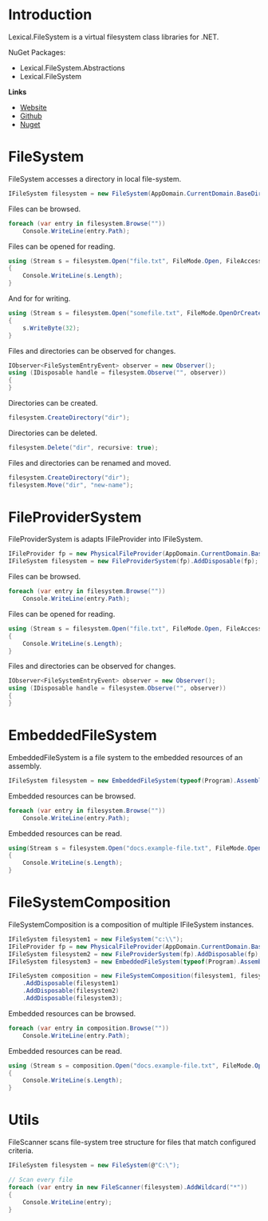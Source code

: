 # Introduction
Lexical.FileSystem is a virtual filesystem class libraries for .NET.

NuGet Packages:
* Lexical.FileSystem.Abstractions
* Lexical.FileSystem

**Links**
* [Website](http://lexical.fi/FileSystem/docs/index.html)
* [Github](https://github.com/tagcode/Lexical.FileSystem)
* [Nuget](https://www.nuget.org/packages/Lexical.FileSystem/)

# FileSystem
FileSystem accesses a directory in local file-system.

```csharp
IFileSystem filesystem = new FileSystem(AppDomain.CurrentDomain.BaseDirectory);
```

Files can be browsed.

```csharp
foreach (var entry in filesystem.Browse(""))
    Console.WriteLine(entry.Path);
```

Files can be opened for reading.

```csharp
using (Stream s = filesystem.Open("file.txt", FileMode.Open, FileAccess.Read, FileShare.Read))
{
    Console.WriteLine(s.Length);
}
```

And for for writing.

```csharp
using (Stream s = filesystem.Open("somefile.txt", FileMode.OpenOrCreate, FileAccess.ReadWrite, FileShare.ReadWrite))
{
    s.WriteByte(32);
}
```

Files and directories can be observed for changes.

```csharp
IObserver<FileSystemEntryEvent> observer = new Observer();
using (IDisposable handle = filesystem.Observe("", observer))
{
}
```

Directories can be created.

```csharp
filesystem.CreateDirectory("dir");
```

Directories can be deleted.

```csharp
filesystem.Delete("dir", recursive: true);
```

Files and directories can be renamed and moved.

```csharp
filesystem.CreateDirectory("dir");
filesystem.Move("dir", "new-name");
```

# FileProviderSystem
FileProviderSystem is adapts IFileProvider into IFileSystem.

```csharp
IFileProvider fp = new PhysicalFileProvider(AppDomain.CurrentDomain.BaseDirectory);
IFileSystem filesystem = new FileProviderSystem(fp).AddDisposable(fp);
```

Files can be browsed.

```csharp
foreach (var entry in filesystem.Browse(""))
    Console.WriteLine(entry.Path);
```

Files can be opened for reading.

```csharp
using (Stream s = filesystem.Open("file.txt", FileMode.Open, FileAccess.Read, FileShare.Read))
{
    Console.WriteLine(s.Length);
}
```

Files and directories can be observed for changes.

```csharp
IObserver<FileSystemEntryEvent> observer = new Observer();
using (IDisposable handle = filesystem.Observe("", observer))
{                    
}
```

# EmbeddedFileSystem
EmbeddedFileSystem is a file system to the embedded resources of an assembly.

```csharp
IFileSystem filesystem = new EmbeddedFileSystem(typeof(Program).Assembly);
```

Embedded resources can be browsed.

```csharp
foreach (var entry in filesystem.Browse(""))
    Console.WriteLine(entry.Path);
```

Embedded resources can be read.

```csharp
using(Stream s = filesystem.Open("docs.example-file.txt", FileMode.Open, FileAccess.Read, FileShare.Read))
{
    Console.WriteLine(s.Length);
}
```

# FileSystemComposition
FileSystemComposition is a composition of multiple IFileSystem instances.

```csharp
IFileSystem filesystem1 = new FileSystem("c:\\");
IFileProvider fp = new PhysicalFileProvider(AppDomain.CurrentDomain.BaseDirectory);
IFileSystem filesystem2 = new FileProviderSystem(fp).AddDisposable(fp);
IFileSystem filesystem3 = new EmbeddedFileSystem(typeof(Program).Assembly);

IFileSystem composition = new FileSystemComposition(filesystem1, filesystem2, filesystem3)
    .AddDisposable(filesystem1)
    .AddDisposable(filesystem2)
    .AddDisposable(filesystem3);
```

Embedded resources can be browsed.

```csharp
foreach (var entry in composition.Browse(""))
    Console.WriteLine(entry.Path);
```

Embedded resources can be read.

```csharp
using (Stream s = composition.Open("docs.example-file.txt", FileMode.Open, FileAccess.Read, FileShare.Read))
{
    Console.WriteLine(s.Length);
}
```


# Utils
FileScanner scans file-system tree structure for files that match configured criteria.

```csharp
IFileSystem filesystem = new FileSystem(@"C:\");

// Scan every file
foreach (var entry in new FileScanner(filesystem).AddWildcard("*"))
{
    Console.WriteLine(entry);
}
```

